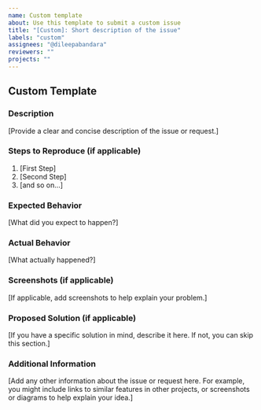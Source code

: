 ```yaml
---
name: Custom template
about: Use this template to submit a custom issue
title: "[Custom]: Short description of the issue"
labels: "custom"
assignees: "@dileepabandara"
reviewers: ""
projects: ""
---
```


## Custom Template

### Description

[Provide a clear and concise description of the issue or request.]

### Steps to Reproduce (if applicable)

1. [First Step]
2. [Second Step]
3. [and so on...]

### Expected Behavior

[What did you expect to happen?]

### Actual Behavior

[What actually happened?]

### Screenshots (if applicable)

[If applicable, add screenshots to help explain your problem.]

### Proposed Solution (if applicable)

[If you have a specific solution in mind, describe it here. If not, you can skip this section.]

### Additional Information

[Add any other information about the issue or request here. For example, you might include links to similar features in other projects, or screenshots or diagrams to help explain your idea.]
